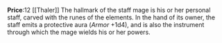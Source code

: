 **Price**:12 [[Thaler]]
The hallmark of the staff mage is his or her personal staff, carved with the runes of the elements. In the hand of its owner, the staff emits a protective aura (*Armor* +1d4), and is also the instrument through which the mage wields his or her powers.
